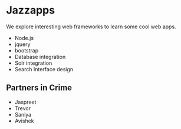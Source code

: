 Jazzapps
========

We explore interesting web frameworks to learn some cool web apps.

+ Node.js
+ jquery
+ bootstrap
+ Database integration 
+ Solr integration
+ Search Interface design

Partners in Crime
-----------------

+ Jaspreet
+ Trevor
+ Saniya
+ Avishek
